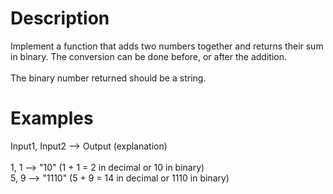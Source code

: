 # Description
Implement a function that adds two numbers together and returns their sum in binary. The conversion can be done before, or after the addition.
<br><br>
The binary number returned should be a string.
# Examples
Input1, Input2 --> Output (explanation)
<br><br>
1, 1 --> "10" (1 + 1 = 2 in decimal or 10 in binary)
<br>
5, 9 --> "1110" (5 + 9 = 14 in decimal or 1110 in binary)